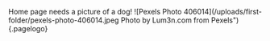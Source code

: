 <!-- TITLE: Home -->
<!-- SUBTITLE: Adventures of the Retired Guy -->

Home page needs a picture of a dog! 
![Pexels Photo 406014](/uploads/first-folder/pexels-photo-406014.jpeg Photo by Lum3n.com from Pexels"){.pagelogo}